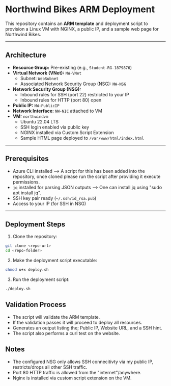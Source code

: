 # Northwind Bikes ARM Deployment

This repository contains an **ARM template** and deployment script to provision a Linux VM with NGINX, a public IP, and a sample web page for Northwind Bikes.

---

## Architecture

- **Resource Group:** Pre-existing (e.g., `Student-RG-1879876`)  
- **Virtual Network (VNet):** `NW-VNet`  
  - Subnet: `WebSubnet`  
  - Associated Network Security Group (NSG): `NW-NSG`  
- **Network Security Group (NSG):**  
  - Inbound rules for SSH (port 22) restricted to your IP  
  - Inbound rules for HTTP (port 80) open  
- **Public IP:** `NW-PublicIP`  
- **Network Interface:** `NW-NIC` attached to VM  
- **VM:** `northwindvm`  
  - Ubuntu 22.04 LTS  
  - SSH login enabled via public key  
  - NGINX installed via Custom Script Extension  
  - Sample HTML page deployed to `/var/www/html/index.html`

---

## Prerequisites

- Azure CLI installed --> A script for this has been added into the repository, once cloned please run the script after providing it execute permissions. 
- `jq` installed for parsing JSON outputs  --> One can install jq using "sudo apt install jq".
- SSH key pair ready (`~/.ssh/id_rsa.pub`)  
- Access to your IP (for SSH in NSG)

---

## Deployment Steps

1. Clone the repository:

```bash
git clone <repo-url>
cd <repo-folder>
```

2. Make the deployment script executable:
```bash
chmod u+x deploy.sh
```

3. Run the deployment script:
```bash
./deploy.sh
```

## Validation Process
- The script will validate the ARM template.
- If the validation passes it will proceed to deploy all resources.
- Generates an output listing the; Public IP, Website URL, and a SSH hint.
- The script also performs a curl test on the website.

## Notes
- The configured NSG only allows SSH connecitivty via my public IP, restricts/drops all other SSH traffic.
- Port 80 HTTP traffic is allowed from the "internet"/anywhere.
- Nginx is installed via custom script extension on the VM.


